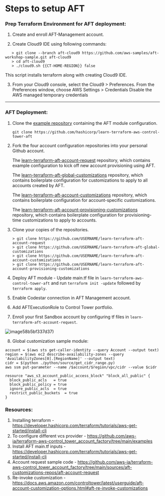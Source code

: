 # Steps to setup AFT

### Prep Terraform Environment for AFT deployment:

1. Create and enroll AFT-Management account.

2. Create Cloud9 IDE using following commands:
```
   > git clone --branch aft-cloud9 https://github.com/aws-samples/aft-workshop-sample.git aft-cloud9
   > cd aft-cloud9
   > ./cloud9.sh {{CT-HOME-REGION}} false
```
This script installs terraform along with creating Cloud9 IDE.

3. From your Cloud9 console, select the Cloud9 > Preferences.
   From the Preferences window, choose AWS Settings > Credentials
   Disable the AWS managed temporary credentials
-----

### AFT Deployment:

1. Clone the [example repository](https://github.com/hashicorp/learn-terraform-aws-control-tower-aft) containing the AFT module configuration.

   `git clone https://github.com/hashicorp/learn-terraform-aws-control-tower-aft `
   
2. Fork the four account configuration repositories into your personal Github account.

    The [learn-terraform-aft-account-request](https://github.com/hashicorp/learn-terraform-aft-account-request) repository, which contains example configuration to kick off new account provisioning using AFT.
    
    The [learn-terraform-aft-global-customizations](https://github.com/hashicorp/learn-terraform-aft-global-customizations) repository, which contains boilerplate configuration for customizations to apply to all accounts created by AFT.
    
    The [learn-terraform-aft-account-customizations](https://github.com/hashicorp/learn-terraform-aft-account-customizations) repository, which contains boilerplate configuration for account-specific customizations.
    
    The [learn-terraform-aft-account-provisioning-customizations](https://github.com/hashicorp/learn-terraform-aft-account-provisioning-customizations) repository, which contains boilerplate configuration for provisioning-time customizations to apply to accounts.

3. Clone your copies of the repositories.  
   ```
   > git clone https://github.com/USERNAME/learn-terraform-aft-account-request
   > git clone https://github.com/USERNAME/learn-terraform-aft-global-customizations
   > git clone https://github.com/USERNAME/learn-terraform-aft-account-customizations
   > git clone https://github.com/USERNAME/learn-terraform-aft-account-provisioning-customizations
   ```
4. Deploy AFT module - Update main.tf file in `learn-terraform-aws-control-tower-aft` and run `terraform init -update` followed by `terraform apply`.
5. Enable Codestar connection in AFT Management account.
6. Add AFTExecutionRole to Control Tower portfolio.
7. Enroll your first Sandbox account by configuring tf files in `learn-terraform-aft-account-request`.

![image](https://github.com/saravram/AFT/assets/45466472/16951079-9f67-46c0-a5fd-cef984be20e8)58b5bf337d37)


8. Global customization sample module:

```
account = $(aws sts get-caller-identity --query Account --output text)
region = $(aws ec2 describe-availability-zones --query 'AvailabilityZones[0].[RegionName]' --output text)
cidr = $(python ./python/source/get_cidr_range.py)
aws ssm put-parameter --name /$account/$region/vpc/cidr --value $cidr
```

```
resource "aws_s3_account_public_access_block" "block_all_public" {
  block_public_acls   = true
  block_public_policy = true
  ignore_public_acls  = true
  restrict_public_buckets  = true
}
```

### Resources:
1. Installing terraform - https://developer.hashicorp.com/terraform/tutorials/aws-get-started/install-cli
2. To configure different vcs provider - https://github.com/aws-ia/terraform-aws-control_tower_account_factory/tree/main/examples
3. Install AFT main.tf inputs - https://developer.hashicorp.com/terraform/tutorials/aws-get-started/install-cli
4. Account request sample code - https://github.com/aws-ia/terraform-aws-control_tower_account_factory/tree/main/sources/aft-customizations-repos/aft-account-request
5. Re-invoke customization - https://docs.aws.amazon.com/controltower/latest/userguide/aft-account-customization-options.html#aft-re-invoke-customizations
